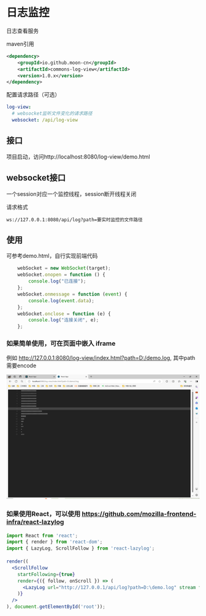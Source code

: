 # 日志监控

日志查看服务

maven引用
```xml
<dependency>
    <groupId>io.github.moon-cn</groupId>
    <artifactId>commons-log-view</artifactId>
    <version>1.0.x</version>
</dependency>
```

配置请求路径（可选）
```yaml
log-view:
  # websocket监听文件变化的请求路径
  websocket: /api/log-view

```

## 接口

项目启动，访问http://localhost:8080/log-view/demo.html

## websocket接口

一个session对应一个监控线程，session断开线程关闭

请求格式

```
ws://127.0.0.1:8080/api/log?path=要实时监控的文件路径
```


## 使用
可参考demo.html，自行实现前端代码
```js
    webSocket = new WebSocket(target);
    webSocket.onopen = function () {
        console.log("已连接");
    };
    webSocket.onmessage = function (event) {
        console.log(event.data);
    };
    webSocket.onclose = function (e) {
        console.log("连接关闭", e);
    };

```

### 如果简单使用，可在页面中嵌入 iframe

例如 http://127.0.0.1:8080/log-view/index.html?path=D:/demo.log, 其中path需要encode


![img.png](doc/img.png)


### 如果使用React，可以使用 https://github.com/mozilla-frontend-infra/react-lazylog

```jsx
import React from 'react';
import { render } from 'react-dom';
import { LazyLog, ScrollFollow } from 'react-lazylog';

render((
  <ScrollFollow
    startFollowing={true}
    render={({ follow, onScroll }) => (
      <LazyLog url="http://127.0.0.1/api/log?path=D:\demo.log" stream follow={follow} onScroll={onScroll} />
    )}
  />
), document.getElementById('root'));

```


